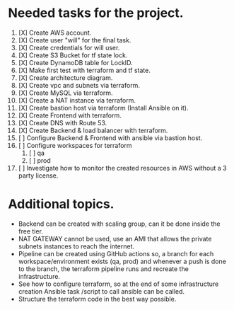 # Needed tasks for the project.

1. [X] Create AWS account.
2. [X] Create user "will" for the final task.
3. [X] Create credentials for will user.
4. [X] Create S3 Bucket for tf state lock.
5. [X] Create DynamoDB table for LockID.
6. [X] Make first test with terraform and tf state.
7. [X] Create architecture diagram.
8. [X] Create vpc and subnets via terraform.
9. [X] Create MySQL via terraform.
10. [X] Create a NAT instance via terraform.
11. [X] Create bastion host via terraform (Install Ansible on it).
12. [X] Create Frontend with terraform.
13. [X] Create DNS with Route 53.
14. [X] Create Backend & load balancer with terraform.
15. [ ] Configure Backend & Frontend with ansible via bastion host.
16. [ ] Configure workspaces for terraform
    1.  [ ] qa
    2.  [ ] prod
17. [ ] Investigate how to monitor the created resources in AWS without a 3 party license.


# Additional topics.

- Backend can be created with scaling group, can it be done inside the free tier.
- NAT GATEWAY cannot be used, use an AMI that allows the private subnets instances to reach the internet.
- Pipeline can be created using GitHub actions so, a branch for each workspace/environment exists (qa, prod) and whenever a push is done to the branch, the terraform pipeline runs and recreate the infrastructure.
- See how to configure terraform, so at the end of some infrastructure creation Ansible task /script to call ansible can be called.
- Structure the terraform code in the best way possible.